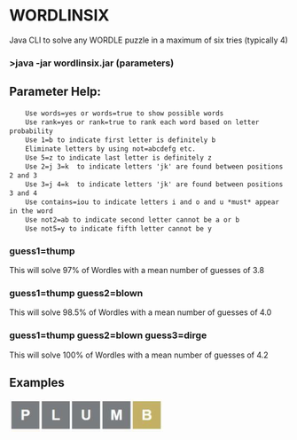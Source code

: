 # WORDLINSIX
Java CLI to solve any WORDLE puzzle in a maximum of six tries (typically 4)


### >java -jar wordlinsix.jar (parameters)

## Parameter Help:
        Use words=yes or words=true to show possible words
        Use rank=yes or rank=true to rank each word based on letter probability
        Use 1=b to indicate first letter is definitely b
        Eliminate letters by using not=abcdefg etc.
        Use 5=z to indicate last letter is definitely z
        Use 2=j 3=k  to indicate letters 'jk' are found between positions 2 and 3
        Use 3=j 4=k  to indicate letters 'jk' are found between positions 3 and 4
        Use contains=iou to indicate letters i and o and u *must* appear in the word
        Use not2=ab to indicate second letter cannot be a or b
        Use not5=y to indicate fifth letter cannot be y
        
### guess1=thump

This will solve 97% of Wordles with a mean number of guesses of 3.8

### guess1=thump guess2=blown

This will solve 98.5% of Wordles with a mean number of guesses of 4.0

### guess1=thump guess2=blown guess3=dirge

This will solve 100% of Wordles with a mean number of guesses of 4.2

## Examples
![PLUMB](/pic/PLUMB.JPG?raw=true "Title")

